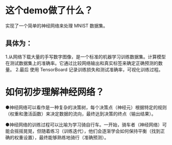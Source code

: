 # 这个demo做了什么？
实现了一个简单的神经网络来处理 MNIST 数据集。

## 具体为：
1.从网络下载大量的手写数字图像，是一个标准的机器学习训练数据集。计算模型在测试数据集上的准确率。它通过比较网络输出和真实标签来确定正确预测的数量。
2.最后 使用 TensorBoard 记录训练损失和测试准确率，可视化训练过程。

# 如何初步理解神经网络？
●神经网络可以看作是一种复杂的决策树，每个决策点（神经元）根据特定的规则（权重和激活函数）来决定数据的流向，最终达到决策的终点（输出结果）。

●神经网络的训练过程可以比喻为学习骑自行车。一开始，骑车者（神经网络）可能会摇摇晃晃，但随着练习（训练迭代），他们会逐渐学会如何保持平衡（找到正确的权重设置），最终能够熟练地骑行（准确预测）。
